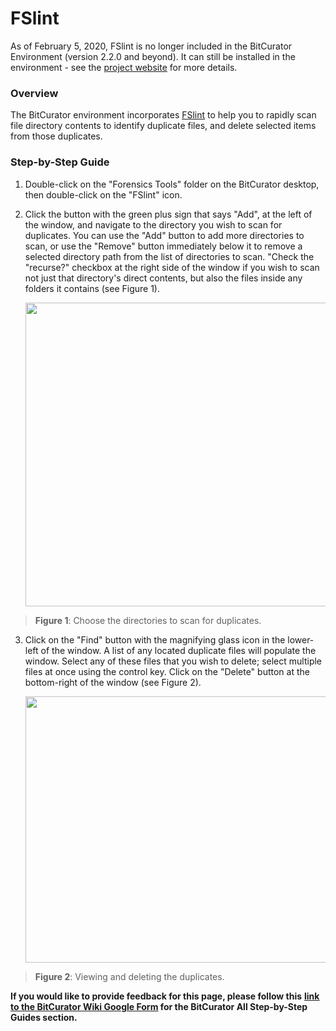 # **FSlint**

As of February 5, 2020, FSlint is no longer included in the BitCurator
Environment (version 2.2.0 and beyond). It can still be installed in the
environment - see the [<u>project
website</u>](http://www.pixelbeat.org/fslint/) for more details.

### **Overview**

The BitCurator environment incorporates
[<u>FSlint</u>](http://www.pixelbeat.org/fslint/) to help you to rapidly
scan file directory contents to identify duplicate files, and delete
selected items from those duplicates.

### **Step-by-Step Guide**

1.  Double-click on the "Forensics Tools" folder on the BitCurator
    desktop, then double-click on the "FSlint" icon.

2.  Click the button with the green plus sign that says "Add", at the
    left of the window, and navigate to the directory you wish to scan
    for duplicates. You can use the "Add" button to add more directories
    to scan, or use the "Remove" button immediately below it to remove a
    selected directory path from the list of directories to scan. "Check
    the "recurse?" checkbox at the right side of the window if you wish
    to scan not just that directory's direct contents, but also the
    files inside any folders it contains (see Figure 1).  
      
    <img src="./media/image2.png" style="width:6.5in;height:5.06944in" />

> **Figure 1**: Choose the directories to scan for duplicates.

3.  Click on the "Find" button with the magnifying glass icon in the
    lower-left of the window. A list of any located duplicate files will
    populate the window. Select any of these files that you wish to
    delete; select multiple files at once using the control key. Click
    on the "Delete" button at the bottom-right of the window (see Figure
    2).  
      
    <img src="./media/image1.png" style="width:6.5in;height:4.43056in" />

> **Figure 2**: Viewing and deleting the duplicates.

**If you would like to provide feedback for this page, please follow
this** **[<u>link to the BitCurator Wiki Google
Form</u>](https://docs.google.com/forms/d/e/1FAIpQLSelmRx1VmgDEg3dU5_8cXZy9MZ5v8_sAl-Ur2nPFLAi6Lvu2w/viewform?usp=sf_link)
for the BitCurator All Step-by-Step Guides section.**
